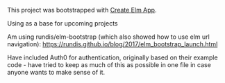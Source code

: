 This project was bootstrapped with [Create Elm App](https://github.com/halfzebra/create-elm-app).

Using as a base for upcoming projects

Am using rundis/elm-bootstrap (which also showed how to use elm url navigation):
https://rundis.github.io/blog/2017/elm_bootstrap_launch.html

Have included Auth0 for authentication, originally based on their example code - have tried to keep as much of this as possible in one file in case anyone wants to make sense of it.

